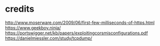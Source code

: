 # credits 

http://www.moserware.com/2009/06/first-few-milliseconds-of-https.html
https://www.geekboy.ninja/
https://portswigger.net/kb/papers/exploitingcorsmisconfigurations.pdf
https://danielmiessler.com/study/tcpdump/